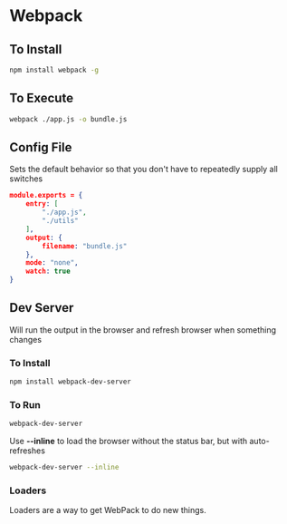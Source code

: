 # Webpack


## To Install

```sh
npm install webpack -g
```

## To Execute

```sh
webpack ./app.js -o bundle.js
```

## Config File

Sets the default behavior so that you don't have to repeatedly supply all switches

```json
module.exports = {
    entry: [
        "./app.js",
        "./utils"
    ],
    output: {
        filename: "bundle.js"
    },
    mode: "none",
    watch: true
}
```

## Dev Server

Will run the output in the browser and refresh browser when something changes

### To Install

```sh
npm install webpack-dev-server
```

### To Run

```sh
webpack-dev-server
```
Use **--inline** to load the browser without the status bar, but with auto-refreshes

```sh
webpack-dev-server --inline
```

### Loaders

Loaders are a way to get WebPack to do new things.
